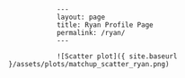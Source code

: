 
                ---
                layout: page
                title: Ryan Profile Page
                permalink: /ryan/
                ---

                ![Scatter plot]({ site.baseurl }/assets/plots/matchup_scatter_ryan.png)
